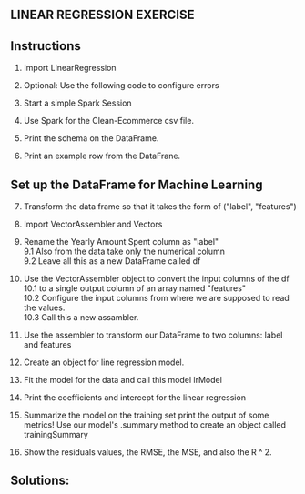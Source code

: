 
## LINEAR REGRESSION EXERCISE

## Instructions  

1. Import LinearRegression

2. Optional: Use the following code to configure errors

3. Start a simple Spark Session

4. Use Spark for the Clean-Ecommerce csv file.

5. Print the schema on the DataFrame.

6. Print an example row from the DataFrane.

 ## Set up the DataFrame for Machine Learning

7. Transform the data frame so that it takes the form of ("label", "features")

8. Import VectorAssembler and Vectors

9. Rename the Yearly Amount Spent column as "label"  
9.1 Also from the data take only the numerical column  
9.2 Leave all this as a new DataFrame called df  

10. Use the VectorAssembler object to convert the input columns of the df  
10.1 to a single output column of an array named "features"  
10.2 Configure the input columns from where we are supposed to read the values.  
10.3 Call this a new assambler.  

11. Use the assembler to transform our DataFrame to two columns: label and features

12. Create an object for line regression model.

13. Fit the model for the data and call this model lrModel


14. Print the coefficients and intercept for the linear regression

15. Summarize the model on the training set print the output of some metrics!
Use our model's .summary method to create an object called trainingSummary

16. Show the residuals values, the RMSE, the MSE, and also the R ^ 2.


## Solutions: 
